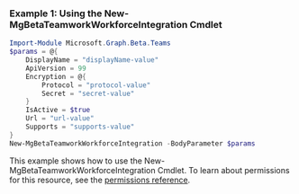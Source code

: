 ### Example 1: Using the New-MgBetaTeamworkWorkforceIntegration Cmdlet
```powershell
Import-Module Microsoft.Graph.Beta.Teams
$params = @{
	DisplayName = "displayName-value"
	ApiVersion = 99
	Encryption = @{
		Protocol = "protocol-value"
		Secret = "secret-value"
	}
	IsActive = $true
	Url = "url-value"
	Supports = "supports-value"
}
New-MgBetaTeamworkWorkforceIntegration -BodyParameter $params
```
This example shows how to use the New-MgBetaTeamworkWorkforceIntegration Cmdlet.
To learn about permissions for this resource, see the [permissions reference](/graph/permissions-reference).
